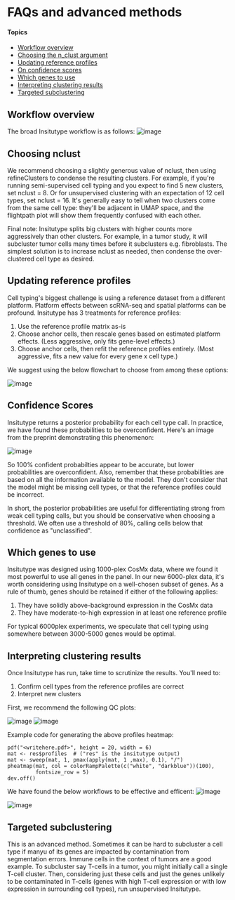 # FAQs and advanced methods

#### Topics

- [Workflow overview](#workflow-overview)
- [Choosing the n_clust argument](#choosing-nclust)
- [Updating reference profiles](#updating-reference-profiles)
- [On confidence scores](#confidence-scores)
- [Which genes to use](#which-genes-to-use)
- [Interpreting clustering results](#interpreting-clustering-results)
- [Targeted subclustering](#targeted-subclustering)

## Workflow overview
The broad Insitutype workflow is as follows:
![image](https://github.com/Nanostring-Biostats/InSituType/assets/4357938/45d89004-dc46-40a1-bde8-33d204e0f0b8)


## Choosing nclust
We recommend choosing a slightly generous value of nclust, then using refineClusters to condense the resulting clusters. For example, if you're running semi-supervised cell typing and you expect to find 5 new clusters, set nclust = 8. Or for unsupervised clustering with an expectation of 12 cell types, set nclust = 16. 
It's generally easy to tell when two clusters come from the same cell type: they'll be adjacent in UMAP space, and the flightpath plot will show them frequently confused with each other. 

Final note: Insitutype splits big clusters with higher counts more aggressively than other clusters. For example, in a tumor study, it will subcluster tumor cells many times before it subclusters e.g. fibroblasts. The simplest solution is to increase nclust as needed, then condense the over-clustered cell type as desired. 


## Updating reference profiles

Cell typing's biggest challenge is using a reference dataset from a different platform. Platform effects between scRNA-seq and spatial platforms can be profound. 
Insitutype has 3 treatments for reference profiles:
1. Use the reference profile matrix as-is
2. Choose anchor cells, then rescale genes based on estimated platform effects. (Less aggressive, only fits gene-level effects.)
3. Choose anchor cells, then refit the reference profiles entirely. (Most aggressive, fits a new value for every gene x cell type.)

We suggest using the below flowchart to choose from among these options:

![image](https://github.com/Nanostring-Biostats/InSituType/assets/4357938/e58f8196-f226-4641-8dfa-bafd9b3dbfae)

## Confidence Scores
Insitutype returns a posterior probability for each cell type call. In practice, we have found these probabilities to be overconfident. 
Here's an image from the preprint demonstrating this phenomenon:

![image](https://github.com/Nanostring-Biostats/InSituType/assets/4357938/f02df11d-405b-411d-8049-4ab3d021d0a4)

So 100% confident probabilties appear to be accurate, but lower probabilities are overconfident. 
Also, remember that these probabilities are based on all the information available to the model. They don't consider that the model might be missing cell types, or that the reference profiles could be incorrect. 

In short, the posterior probabilities are useful for differentiating strong from weak cell typing calls, but you should be conservative when choosing a threshold. We often use a threshold of 80%, calling cells below that confidence as "unclassified". 

## Which genes to use

Insitutype was designed using 1000-plex CosMx data, where we found it most powerful to use all genes in the panel. 
In our new 6000-plex data, it's worth considering using Insitutype on a well-chosen subset of genes. As a rule of thumb, genes should be retained if either of the following applies: 
1. They have solidly above-background expression in the CosMx data
2. They have moderate-to-high expression in at least one reference profile

For typical 6000plex experiments, we speculate that cell typing using somewhere between 3000-5000 genes would be optimal. 


## Interpreting clustering results

Once Insitutype has run, take time to scrutinize the results. You'll need to:
1. Confirm cell types from the reference profiles are correct
2. Interpret new clusters

First, we recommend the following QC plots:

![image](https://github.com/Nanostring-Biostats/InSituType/assets/4357938/aa2c47ba-8c4e-412d-b790-5205ae9739fc)
![image](https://github.com/Nanostring-Biostats/InSituType/assets/4357938/f1f1694c-c0df-41fe-a823-ca34a16d553b)

Example code for generating the above profiles heatmap:
```
pdf("<writehere.pdf>", height = 20, width = 6)
mat <- res$profiles  # ("res" is the insitutype output)
mat <- sweep(mat, 1, pmax(apply(mat, 1 ,max), 0.1), "/")
pheatmap(mat, col = colorRampPalette(c("white", "darkblue"))(100),
         fontsize_row = 5)
dev.off()
```

We have found the below workflows to be effective and efficent:
![image](https://github.com/Nanostring-Biostats/InSituType/assets/4357938/2f7774db-7437-447b-a0e1-f32acb3eafcb)

![image](https://github.com/Nanostring-Biostats/InSituType/assets/4357938/24a28e1b-e1bf-4be1-bf38-0c4ebeb574d4)



## Targeted subclustering

This is an advanced method. Sometimes it can be hard to subcluster a cell type if manyu of its genes are impacted by contamination from segmentation errors. Immune cells in the context of tumors are a good example.
To subcluster say T-cells in a tumor, you might initially call a single T-cell cluster. Then, considering just these cells and just the genes unlikely to be contaminated in T-cells (genes with high T-cell expression or with low expression in surrounding cell types), run unsupervised Insitutype. 




